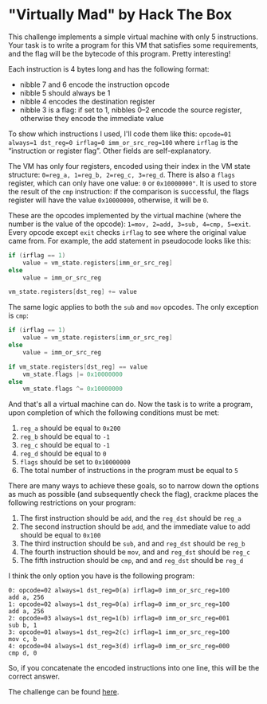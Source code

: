 
# "Virtually Mad" by Hack The Box

This challenge implements a simple virtual machine with only 5 instructions. Your task is to write a program for this VM that satisfies some requirements, and the flag will be the bytecode of this program. Pretty interesting!

Each instruction is 4 bytes long and has the following format:

 - nibble 7 and 6 encode the instruction opcode
 - nibble 5 should always be 1
 - nibble 4 encodes the destination register
 - nibble 3 is a flag: if set to 1, nibbles 0–2 encode the source register, otherwise they encode the immediate value

To show which instructions I used, I'll code them like this: `opcode=01 always=1 dst_reg=0 irflag=0 imm_or_src_reg=100` where `irflag` is the “instruction or register flag”. Other fields are self-explanatory.

The VM has only four registers, encoded using their index in the VM state structure: `0=reg_a, 1=reg_b, 2=reg_c, 3=reg_d`. There is also a `flags` register, which can only have one value: `0` or `0x10000000"`. It is used to store the result of the `cmp` instruction: if the comparison is successful, the flags register will have the value `0x10000000`, otherwise, it will be `0`.

These are the opcodes implemented by the virtual machine (where the number is the value of the opcode): `1=mov, 2=add, 3=sub, 4=cmp, 5=exit`. Every opcode except `exit` checks `irflag` to see where the original value came from. For example, the add statement in pseudocode looks like this:

```c
if (irflag == 1)
    value = vm_state.registers[imm_or_src_reg]
else
    value = imm_or_src_reg

vm_state.registers[dst_reg] += value
```

The same logic applies to both the `sub` and `mov` opcodes. The only exception is `cmp`:

```c
if (irflag == 1)
    value = vm_state.registers[imm_or_src_reg]
else
    value = imm_or_src_reg

if vm_state.registers[dst_reg] == value
	vm_state.flags |= 0x10000000
else
	vm_state.flags ^= 0x10000000
```

And that's all a virtual machine can do. Now the task is to write a program, upon completion of which the following conditions must be met:

1. `reg_a` should be equal to `0x200`
2. `reg_b` should be equal to `-1`
3. `reg_c` should be equal to `-1`
4. `reg_d` should be equal to `0`
5. `flags` should be set to `0x10000000`
6. The total number of instructions in the program must be equal to `5`

There are many ways to achieve these goals, so to narrow down the options as much as possible (and subsequently check the flag), crackme places the following restrictions on your program:

1. The first instruction should be `add`, and the `reg_dst` should be `reg_a`
2. The second instruction should be `add`, and the immediate value to add should be equal to `0x100`
3. The third instruction should be `sub`, and and `reg_dst` should be `reg_b`
4. The fourth instruction should be `mov`, and and `reg_dst` should be `reg_c`
5. The fifth instruction should be `cmp`, and and `reg_dst` should be `reg_d`

I think the only option you have is the following program:

```
0: opcode=02 always=1 dst_reg=0(a) irflag=0 imm_or_src_reg=100	 	add	a, 256
1: opcode=02 always=1 dst_reg=0(a) irflag=0 imm_or_src_reg=100		add	a, 256
2: opcode=03 always=1 dst_reg=1(b) irflag=0 imm_or_src_reg=001		sub	b, 1
3: opcode=01 always=1 dst_reg=2(c) irflag=1 imm_or_src_reg=100		mov	c, b
4: opcode=04 always=1 dst_reg=3(d) irflag=0 imm_or_src_reg=000		cmp	d, 0
```
So, if you concatenate the encoded instructions into one line, this will be the correct answer.

The challenge can be found [here](https://app.hackthebox.com/challenges/Virtually%2520Mad).
